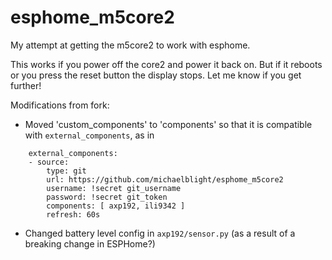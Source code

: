 # esphome_m5core2
My attempt at getting the m5core2 to work with esphome.

This works if you power off the core2 and power it back on.  But if it reboots or you press the reset button the display stops.   Let me know if you get further!

Modifications from fork:
* Moved 'custom_components' to 'components' so that it is compatible with `external_components`, as in
```
    external_components:
    - source: 
        type: git
        url: https://github.com/michaelblight/esphome_m5core2
        username: !secret git_username
        password: !secret git_token
        components: [ axp192, ili9342 ]
        refresh: 60s
```
* Changed battery level config in `axp192/sensor.py` (as a result of a breaking change in ESPHome?)